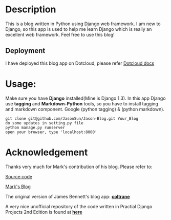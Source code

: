 <h1>Description</h1>
<p>This is a blog written in Python using Django web framework. I am new to Django, so this app is used to help me learn Django which is really an excellent web framework. Feel free to use this blog!</p>
<h2>Deployment</h2>
<p>I have deployed this blog app on Dotcloud, please refer <a href="http://docs.dotcloud.com/tutorials/django">Dotcloud docs</a></p>
<h1>Usage:</h1>
<p>Make sure you have <strong>Django</strong> installed(Mine is Django 1.3). In this app Django use <strong>tagging</strong> and <strong>Markdown-Python</strong> tools, so you have to install tagging and markdown component. Google (python tagging) &amp; (python markdown).</p>
<pre><code>git clone git@github.com/JasonSun/Jason-Blog.git Your_Blog
do some updates in setting.py file
python manage.py runserver
open your browser, type 'localhost:8000'
</code></pre>
<h1>Acknowledgement</h1>
<p>Thanks very much for Mark's contribution of his blog. Please refer to:</p>
<p><a href="https://github.com/mliu7/personal-django-blog">Source code</a></p>
<p><a href="http://markliu.me">Mark's Blog</a></p>
<p>The original version of James Bennett's blog app: <a href="http://code.google.com/p/coltrane-blog"><strong>coltrane</strong></a></p>
<p>A very nice unofficial repository of the code written in Practial Django Projects 2nd Edition is found at  <a href="http://bitbucket.org/philgyford/practical-django-projects/src"><strong>here</strong></a></p>